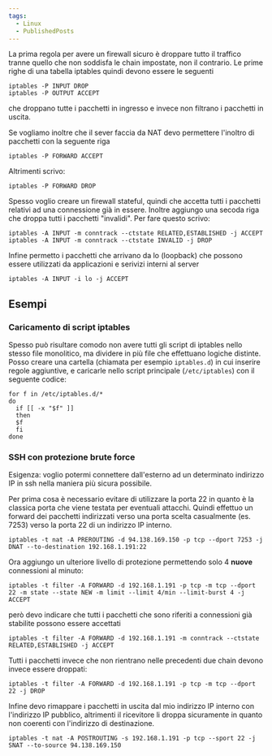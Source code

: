 ```yaml
---
tags:
  - Linux
  - PublishedPosts
---
```



La prima regola per avere un firewall sicuro è droppare tutto il traffico tranne quello che non soddisfa le chain impostate, non il contrario.
Le prime righe di una tabella iptables quindi devono essere le seguenti

```shell
iptables -P INPUT DROP
iptables -P OUTPUT ACCEPT
```
che droppano tutte i pacchetti in ingresso e invece non filtrano i pacchetti in uscita.

Se vogliamo inoltre che il sever faccia da NAT devo permettere l'inoltro di pacchetti con la seguente riga
```shell
iptables -P FORWARD ACCEPT
```

Altrimenti scrivo:
```shell
iptables -P FORWARD DROP
```

Spesso voglio creare un firewall stateful, quindi che accetta tutti i pacchetti relativi ad una connessione già in essere.
Inoltre aggiungo una secoda riga che droppa tutti i pacchetti "invalidi".
Per fare questo scrivo:
```shell
iptables -A INPUT -m conntrack --ctstate RELATED,ESTABLISHED -j ACCEPT
iptables -A INPUT -m conntrack --ctstate INVALID -j DROP
```

Infine permetto i pacchetti che arrivano da lo (loopback) che possono essere utilizzati da applicazioni e serivizi interni al server

```shell
iptables -A INPUT -i lo -j ACCEPT
```

## Esempi

### Caricamento di script iptables
Spesso può risultare comodo non avere tutti gli script di iptables nello stesso file monolitico, ma dividere in più file che effettuano logiche distinte.
Posso creare una cartella (chiamata per esempio `iptables.d`) in cui inserire regole aggiuntive, e caricarle nello script principale (`/etc/iptables`) con il seguente codice:
```shell
for f in /etc/iptables.d/*
do
  if [[ -x "$f" ]]
  then
  $f
  fi
done
```

### SSH con protezione brute force
Esigenza: voglio potermi connettere dall'esterno ad un determinato indirizzo IP in ssh nella maniera più sicura possibile.

Per prima cosa è necessario evitare di utilizzare la porta 22 in quanto è la classica porta che viene testata per eventuali attacchi. Quindi effettuo un forward dei pacchetti indirizzati verso una porta scelta casualmente (es. 7253) verso la porta 22 di un indirizzo IP interno.
```shell
iptables -t nat -A PREROUTING -d 94.138.169.150 -p tcp --dport 7253 -j DNAT --to-destination 192.168.1.191:22
```
Ora aggiungo un ulteriore livello di protezione permettendo solo 4 **nuove** connessioni al minuto:
```shell
iptables -t filter -A FORWARD -d 192.168.1.191 -p tcp -m tcp --dport 22 -m state --state NEW -m limit --limit 4/min --limit-burst 4 -j ACCEPT
```
però devo indicare che tutti i pacchetti che sono riferiti a connessioni già stabilite possono essere accettati
```shell
iptables -t filter -A FORWARD -d 192.168.1.191 -m conntrack --ctstate RELATED,ESTABLISHED -j ACCEPT
```
Tutti i pacchetti invece che non rientrano nelle precedenti due chain devono invece essere droppati:

```shell
iptables -t filter -A FORWARD -d 192.168.1.191 -p tcp -m tcp --dport 22 -j DROP
```

Infine devo rimappare i pacchetti in uscita dal mio indirizzo IP interno con l'indirizzo IP pubblico, altrimenti il ricevitore li droppa sicuramente in quanto non coerenti con l'indirizzo di destinazione.
```shell
iptables -t nat -A POSTROUTING -s 192.168.1.191 -p tcp --sport 22 -j SNAT --to-source 94.138.169.150
```
